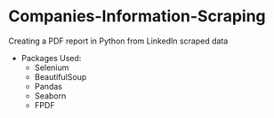 # Companies-Information-Scraping
Creating a PDF report in Python from LinkedIn scraped data  

- Packages Used:
  - Selenium
  - BeautifulSoup
  - Pandas
  - Seaborn
  - FPDF
